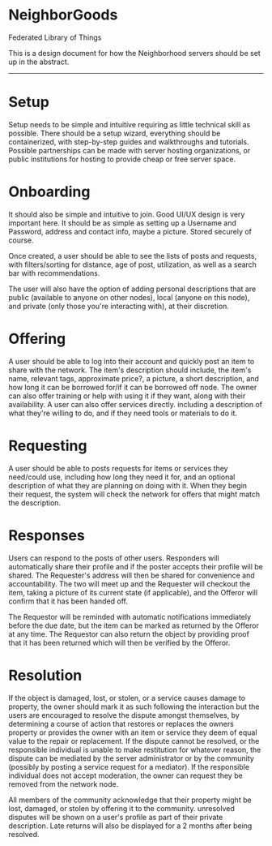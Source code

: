 # NeighborGoods
Federated Library of Things

This is a design document for how the Neighborhood servers should be set up in the abstract.

---
# Setup
Setup needs to be simple and intuitive requiring as little technical skill as possible. There should be a setup wizard, everything should be containerized, with step-by-step guides and walkthroughs and tutorials. Possible partnerships can be made with server hosting organizations, or public institutions for hosting to provide cheap or free server space.

# Onboarding
It should also be simple and intuitive to join. Good UI/UX design is very important here. It should be as simple as setting up a Username and Password, address and contact info, maybe a picture. Stored securely of course.

Once created, a user should be able to see the lists of posts and requests, with filters/sorting for distance, age of post, utilization, as well as a search bar with recommendations.

The user will also have the option of adding personal descriptions that are public (available to anyone on other nodes), local (anyone on this node), and private (only those you're interacting with), at their discretion. 
# Offering
A user should be able to log into their account and quickly post an item to share with the network. The item's description should include, the item's name, relevant tags, approximate price?,  a picture, a short description, and how long it can be borrowed for/if it can be borrowed off node. The owner can also offer training or help with using it if they want, along with their availability. A user can also offer services directly. including a description of what they're willing to do, and if they need tools or materials to do it.
# Requesting
A user should be able to posts requests for items or services they need/could use, including how long they need it for, and an optional description of what they are planning on doing with it. When they begin their request, the system will check the network for offers that might match the description.

# Responses
Users can respond to the posts of other users. Responders will automatically share their profile and if the poster accepts their profile will be shared. The Requester's address will then be shared for convenience and accountability. The two will meet up and the Requester will checkout the item, taking a picture of its current state (if applicable), and the Offeror will confirm that it has been handed off.

The Requestor will be reminded with automatic notifications immediately before the due date, but the item can be marked as returned by the Offeror at any time. The Requestor can also return the object by providing proof that it has been returned which will then be verified by the Offeror.
# Resolution
If the object is damaged, lost, or stolen, or a service causes damage to property, the owner should mark it as such following the interaction but the users are encouraged to resolve the dispute amongst themselves, by determining a course of action that restores or replaces the owners property or provides the owner with an item or service they deem of equal value to the repair or replacement. If the dispute cannot be resolved, or the responsible individual is unable to make restitution for whatever reason, the dispute can be mediated by the server administrator or by the community (possibly by posting a service request for a mediator). If the responsible individual does not accept moderation, the owner can request they be removed from the network node. 

All members of the community acknowledge that their property might be lost, damaged, or stolen by offering it to the community. unresolved disputes will be shown on a user's profile as part of their private description. Late returns will also be displayed for a 2 months after being resolved.

